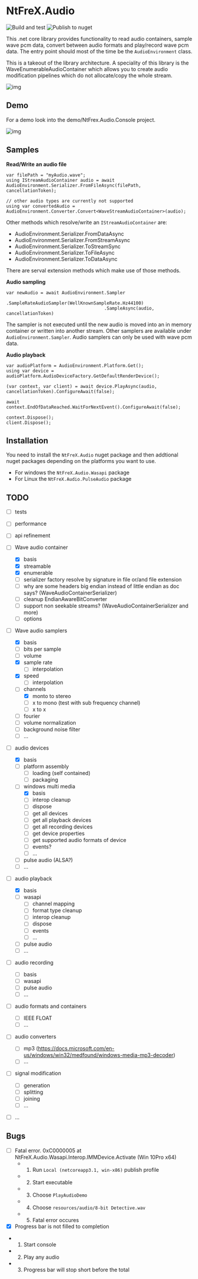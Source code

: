 # NtFreX.Audio
![Build and test](https://github.com/NtFreX/NtFreX.Audio/workflows/Build%20and%20test/badge.svg)
![Publish to nuget](https://github.com/NtFreX/NtFreX.Audio/workflows/Publish%20to%20nuget/badge.svg)

This .net core library provides functionality to read audio containers, sample wave pcm data, convert between audio formats and play/record wave pcm data.
The entry point should most of the time be the `AudioEnvironment` class.

This is a takeout of the library architecture. A speciality of this library is the WaveEnumerableAudioContainer which allows you to create audio modification pipelines which do not allocate/copy the whole stream.

![img](./resources/doc/architecture.jpg)

## Demo

For a demo look into the demo/NtFrex.Audio.Console project.

![img](./resources/doc/console.jpg)

## Samples

**Read/Write an audio file**

```
var filePath = "myAudio.wave";
using IStreamAudioContainer audio = await AudioEnvironment.Serializer.FromFileAsync(filePath, cancellationToken);

// other audio types are currently not supported
using var convertedAudio = AudioEnvironment.Converter.Convert<WaveStreamAudioContainer>(audio);
```

Other methods which resolve/write an `IStreamAudioContainer` are:

 - AudioEnvironment.Serializer.FromDataAsync
 - AudioEnvironment.Serializer.FromStreamAsync
 - AudioEnvironment.Serializer.ToStreamSync
 - AudioEnvironment.Serializer.ToFileAsync
 - AudioEnvironment.Serializer.ToDataAsync

There are serval extension methods which make use of those methods.

**Audio sampling**

```
var newAudio = await AudioEnvironment.Sampler
                                     .SampleRateAudioSampler(WellKnownSampleRate.Hz44100)
                                     .SampleAsync(audio, cancellationToken)
```

The sampler is not executed until the new audio is moved into an in memory container or written into another stream.
Other samplers are available under `AudioEnvironment.Sampler`.
Audio samplers can only be used with wave pcm data.

**Audio playback**

```
var audioPlatform = AudioEnvironment.Platform.Get();
using var device = audioPlatform.AudioDeviceFactory.GetDefaultRenderDevice();

(var context, var client) = await device.PlayAsync(audio, cancellationToken).ConfigureAwait(false);

await context.EndOfDataReached.WaitForNextEvent().ConfigureAwait(false);

context.Dispose();
client.Dispose();
```

## Installation

You need to install the `NtFreX.Audio` nuget package and then addtional nuget packages depending on the platforms you want to use.

 - For windows the `NtFreX.Audio.Wasapi` package
 - For Linux the `NtFreX.Audio.PulseAudio` package

## TODO

 - [ ] tests
 - [ ] performance
 - [ ] api refinement
 - [ ] Wave audio container
   - [x] basis
   - [x] streamable
   - [x] enumerable
   - [ ] serializer factory resolve by signature in file or/and file extension
   - [ ] why are some headers big endian instead of little endian as doc says? (WaveAudioContainerSerializer)
   - [ ] cleanup EndianAwareBitConverter
   - [ ] support non seekable streams? (WaveAudioContainerSerializer and more)
   - [ ] options
 - [ ] Wave audio samplers
   - [x] basis
   - [ ] bits per sample
   - [ ] volume
   - [x] sample rate
     - [ ] interpolation
   - [x] speed
     - [ ] interpolation
   - [ ] channels
     - [x] monto to stereo
     - [ ] x to mono (test with sub frequency channel)
     - [ ] x to x
   - [ ] fourier
   - [ ] volume normalization
   - [ ] background noise filter
   - [ ] ...
 - [ ] audio devices
   - [x] basis
   - [ ] platform assembly
     - [ ] loading (self contained)
     - [ ] packaging
   - [ ] windows multi media
     - [x] basis
     - [ ] interop cleanup
     - [ ] dispose
     - [ ] get all devices
     - [ ] get all playback devices
     - [ ] get all recording devices
     - [ ] get device properties
     - [ ] get supported audio formats of device
     - [ ] events?
     - [ ] ...
   - [ ] pulse audio (ALSA?)
   - [ ] ...
 - [ ] audio playback
   - [x] basis
   - [ ] wasapi
     - [ ] channel mapping
     - [ ] format type cleanup
     - [ ] interop cleanup
     - [ ] dispose
     - [ ] events
     - [ ] ...
   - [ ] pulse audio
   - [ ] ...
 - [ ] audio recording
   - [ ] basis
   - [ ] wasapi
   - [ ] pulse audio
   - [ ] ...
 - [ ] audio formats and containers
   - [ ] IEEE FLOAT
   - [ ] ...
 - [ ] audio converters
   - [ ] mp3 (https://docs.microsoft.com/en-us/windows/win32/medfound/windows-media-mp3-decoder)
   - [ ] ...
 - [ ] signal modification
   - [ ] generation
   - [ ] splitting
   - [ ] joining
   - [ ] ...
 - [ ] ...


## Bugs

 - [ ] Fatal error. 0xC0000005 at  NtFreX.Audio.Wasapi.Interop.IMMDevice.Activate (Win 10Pro x64)
   - 1. Run `Local (netcoreapp3.1, win-x86)` publish profile
   - 2. Start executable
   - 3. Choose `PlayAudioDemo`
   - 4. Choose `resources/audio/8-bit Detective.wav`
   - 5. Fatal error occures
 - [x] Progress bar is not filled to completion
  - 1. Start console
  - 2. Play any audio
  - 3. Progress bar will stop short before the total
